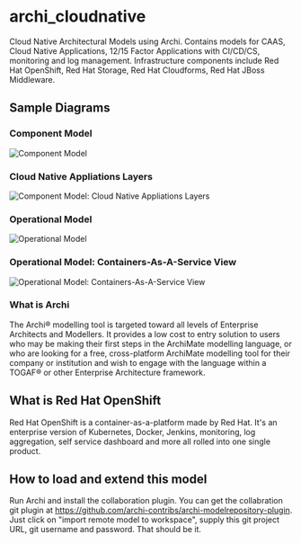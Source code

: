 # archi_cloudnative
Cloud Native Architectural Models using Archi. Contains models for CAAS, Cloud Native Applications, 12/15 Factor Applications with CI/CD/CS, monitoring and log management. Infrastructure components include Red Hat OpenShift, Red Hat Storage, Red Hat Cloudforms, Red Hat JBoss Middleware.

## Sample Diagrams
### Component Model
![Component Model](https://github.com/alberttwong/archi_openshift/blob/master/Component%20Model.png)

### Cloud Native Appliations Layers
![Component Model: Cloud Native Appliations Layers](https://github.com/alberttwong/archi_openshift/blob/master/Component%20Model:%20Cloud%20Native%20Applications%20Layers.png)

### Operational Model
![Operational Model](https://github.com/alberttwong/archi_openshift/blob/master/Operational%20Model.png)

### Operational Model: Containers-As-A-Service View
![Operational Model: Containers-As-A-Service View](https://github.com/alberttwong/archi_openshift/blob/master/Operational%20Model:%20Containers-as-a-Service%20View.png)

### What is Archi
The Archi® modelling tool is targeted toward all levels of Enterprise Architects and Modellers. It provides a low cost to entry solution to users who may be making their first steps in the ArchiMate modelling language, or who are looking for a free, cross-platform ArchiMate modelling tool for their company or institution and wish to engage with the language within a TOGAF® or other Enterprise Architecture framework.

## What is Red Hat OpenShift
Red Hat OpenShift is a container-as-a-platform made by Red Hat.   It's an enterprise version of Kubernetes, Docker, Jenkins, monitoring, log aggregation, self service dashboard and more all rolled into one single product. 

## How to load and extend this model 
Run Archi and install the collaboration plugin.  You can get the collabration git plugin at https://github.com/archi-contribs/archi-modelrepository-plugin.   Just click on "import remote model to workspace", supply this git project URL, git username and password.  That should be it.
